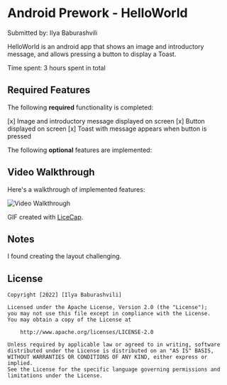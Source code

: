 # Android Prework - HelloWorld

Submitted by: Ilya Baburashvili

HelloWorld is an android app that shows an image and introductory message, and allows pressing a button to display a Toast. 

Time spent: 3 hours spent in total

## Required Features

The following **required** functionality is completed:

 [x] Image and introductory message displayed on screen
 [x] Button displayed on screen
 [x] Toast with message appears when button is pressed 

The following **optional** features are implemented:

## Video Walkthrough

Here's a walkthrough of implemented features:

<img src='https://imgur.com/qBUAAhF' title='Video Walkthrough' width='' alt='Video Walkthrough' />

GIF created with [LiceCap](http://www.cockos.com/licecap/).  

## Notes

I found creating the layout challenging.

## License

    Copyright [2022] [Ilya Baburashvili]

    Licensed under the Apache License, Version 2.0 (the "License");
    you may not use this file except in compliance with the License.
    You may obtain a copy of the License at

        http://www.apache.org/licenses/LICENSE-2.0

    Unless required by applicable law or agreed to in writing, software
    distributed under the License is distributed on an "AS IS" BASIS,
    WITHOUT WARRANTIES OR CONDITIONS OF ANY KIND, either express or implied.
    See the License for the specific language governing permissions and
    limitations under the License.

